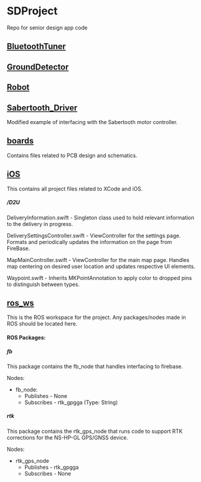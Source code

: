 # **SDProject**

Repo for senior design app code



## <u>BluetoothTuner</u>



## <u>GroundDetector</u>



## <u>Robot</u>



## <u>Sabertooth_Driver</u>

Modified example of interfacing with the Sabertooth motor controller.

## <u>boards</u>

Contains files related to PCB design and schematics.

## <u>iOS</u>

This contains all project files related to XCode and iOS. 

##### /D2U

DeliveryInformation.swift - Singleton class used to hold relevant information to the delivery in progress.

DeliverySettingsController.swift - ViewController for the settings page. Formats and periodically updates the information on the page from FireBase.

MapMainController.swift - ViewController for the main map page. Handles map centering on desired user location and updates respective UI elements.

Waypoint.swift - Inherits MKPointAnnotation to apply color to dropped pins to distinguish between types.

## <u>ros_ws</u>

This is the ROS workspace for the project. Any packages/nodes made in ROS should be located here.

#### ROS Packages:

##### fb

This package contains the fb_node that handles interfacing to firebase. 

Nodes:

- fb_node: 
  - Publishes - None
  - Subscribes - rtk_gpgga (Type: String)

##### rtk

This package contains the rtk_gps_node that runs code to support RTK corrections for the NS-HP-GL GPS/GNSS device. 

Nodes:

- rtk_gps_node
  - Publishes - rtk_gpgga
  - Subscribes - None

